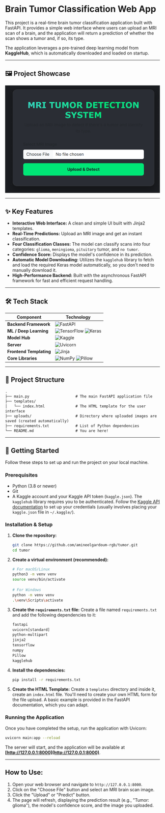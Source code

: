 
# Brain Tumor Classification Web App

This project is a real-time brain tumor classification application built with FastAPI. It provides a simple web interface where users can upload an MRI scan of a brain, and the application will return a prediction of whether the scan shows a tumor and, if so, its type.

The application leverages a pre-trained deep learning model from **KaggleHub**, which is automatically downloaded and loaded on startup.

---

## 🖼️ Project Showcase

![Screenshot of the Web Application](./screenshot.png "screenshot for the project")

---

## ✨ Key Features

- **Interactive Web Interface:** A clean and simple UI built with Jinja2 templates.
- **Real-Time Predictions:** Upload an MRI image and get an instant classification.
- **Four Classification Classes:** The model can classify scans into four categories: `glioma`, `meningioma`, `pituitary` tumor, and `no tumor`.
- **Confidence Score:** Displays the model's confidence in its prediction.
- **Automatic Model Downloading:** Utilizes the `kagglehub` library to fetch and load the required Keras model automatically, so you don't need to manually download it.
- **High-Performance Backend:** Built with the asynchronous FastAPI framework for fast and efficient request handling.

---

## 🛠️ Tech Stack

| Component                     | Technology                                                                                                                                                                                                       |
| ----------------------------- | ---------------------------------------------------------------------------------------------------------------------------------------------------------------------------------------------------------------- |
| **Backend Framework**   | ![FastAPI](https://img.shields.io/badge/FastAPI-009688?style=for-the-badge&logo=fastapi&logoColor=white)                                                                                                           |
| **ML / Deep Learning**  | ![TensorFlow](https://img.shields.io/badge/TensorFlow-FF6F00?style=for-the-badge&logo=tensorflow&logoColor=white) ![Keras](https://img.shields.io/badge/Keras-D00000?style=for-the-badge&logo=keras&logoColor=white) |
| **Model Hub**           | ![Kaggle](https://img.shields.io/badge/Kaggle-20BEFF?style=for-the-badge&logo=kaggle&logoColor=white)                                                                                                              |
| **Server**              | ![Uvicorn](https://img.shields.io/badge/Uvicorn-27A4E3?style=for-the-badge&logo=python&logoColor=white)                                                                                                            |
| **Frontend Templating** | ![Jinja](https://img.shields.io/badge/Jinja-B4161B?style=for-the-badge&logo=jinja&logoColor=white)                                                                                                                 |
| **Core Libraries**      | ![NumPy](https://img.shields.io/badge/NumPy-013243?style=for-the-badge&logo=numpy&logoColor=white) ![Pillow](https://img.shields.io/badge/Pillow-7546C8?style=for-the-badge&logo=pillow&logoColor=white)             |

---

## 📁 Project Structure

```
.
├── main.py                     # The main FastAPI application file
├── templates/
│   └── index.html              # The HTML template for the user interface
├── uploads/                    # Directory where uploaded images are saved (created automatically)
├── requirements.txt            # List of Python dependencies
└── README.md                   # You are here!
```

---

## 🚀 Getting Started

Follow these steps to set up and run the project on your local machine.

### Prerequisites

- Python (3.8 or newer)
- Git
- A Kaggle account and your Kaggle API token (`kaggle.json`). The `kagglehub` library requires you to be authenticated. Follow the [Kaggle API documentation](https://www.kaggle.com/docs/api) to set up your credentials (usually involves placing your `kaggle.json` file in `~/.kaggle/`).

### Installation & Setup

1. **Clone the repository:**

   ```bash
   git clone https://github.com/amineelgardoum-rgb/tumor.git
   cd tumor
   ```
2. **Create a virtual environment (recommended):**

   ```bash
   # For macOS/Linux
   python3 -m venv venv
   source venv/bin/activate

   # For Windows
   python -m venv venv
   .\venv\Scripts\activate
   ```
3. **Create the `requirements.txt` file:**
   Create a file named `requirements.txt` and add the following dependencies to it:

   ```txt
   fastapi
   uvicorn[standard]
   python-multipart
   jinja2
   tensorflow
   numpy
   Pillow
   kagglehub
   ```
4. **Install the dependencies:**

   ```bash
   pip install -r requirements.txt
   ```
5. **Create the HTML Template:**
   Create a `templates` directory and inside it, create an `index.html` file. You'll need to create your own HTML form for the file upload. A basic example is provided in the FastAPI documentation, which you can adapt.

### Running the Application

Once you have completed the setup, run the application with Uvicorn:

```bash
uvicorn main:app --reload
```

The server will start, and the application will be available at **[http://127.0.0.1:8000](http://127.0.0.1:8000)**.

---

## How to Use:

1. Open your web browser and navigate to `http://127.0.0.1:8000`.
2. Click on the "Choose File" button and select an MRI brain scan image.
3. Click the "Upload" or "Predict" button.
4. The page will refresh, displaying the prediction result (e.g., "Tumor: glioma"), the model's confidence score, and the image you uploaded.
